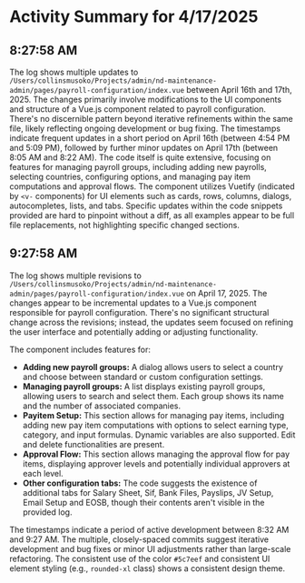 # Activity Summary for 4/17/2025

## 8:27:58 AM
The log shows multiple updates to `/Users/collinsmusoko/Projects/admin/nd-maintenance-admin/pages/payroll-configuration/index.vue`  between April 16th and 17th, 2025.  The changes primarily involve modifications to the UI components and structure of a Vue.js component related to payroll configuration.  There's no discernible pattern beyond iterative refinements within the same file, likely reflecting ongoing development or bug fixing. The timestamps indicate frequent updates in a short period on April 16th (between 4:54 PM and 5:09 PM), followed by further minor updates on April 17th (between 8:05 AM and 8:22 AM).  The code itself is quite extensive, focusing on features for managing payroll groups, including adding new payrolls, selecting countries, configuring options, and managing pay item computations and approval flows.  The component utilizes Vuetify (indicated by `<v-` components) for UI elements such as cards, rows, columns, dialogs, autocompletes, lists, and tabs.  Specific updates within the code snippets provided are hard to pinpoint without a diff, as all examples appear to be full file replacements, not highlighting specific changed sections.


## 9:27:58 AM
The log shows multiple revisions to `/Users/collinsmusoko/Projects/admin/nd-maintenance-admin/pages/payroll-configuration/index.vue` on April 17, 2025.  The changes appear to be incremental updates to a Vue.js component responsible for payroll configuration.  There's no significant structural change across the revisions; instead, the updates seem focused on refining the user interface and potentially adding or adjusting functionality.

The component includes features for:

* **Adding new payroll groups:** A dialog allows users to select a country and choose between standard or custom configuration settings.
* **Managing payroll groups:**  A list displays existing payroll groups, allowing users to search and select them. Each group shows its name and the number of associated companies.
* **Payitem Setup:**  This section allows for managing pay items, including adding new pay item computations with options to select earning type, category, and input formulas. Dynamic variables are also supported.  Edit and delete functionalities are present.
* **Approval Flow:** This section allows managing the approval flow for pay items, displaying approver levels and potentially individual approvers at each level.
* **Other configuration tabs:** The code suggests the existence of additional tabs for Salary Sheet, Sif, Bank Files, Payslips, JV Setup, Email Setup and EOSB, though their contents aren't visible in the provided log.


The timestamps indicate a period of active development between 8:32 AM and 9:27 AM. The multiple, closely-spaced commits suggest iterative development and bug fixes or minor UI adjustments rather than large-scale refactoring.  The consistent use of the color `#5c7eef` and consistent UI element styling (e.g., `rounded-xl` class) shows a consistent design theme.
